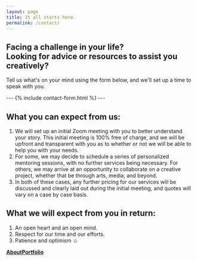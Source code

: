 ```yaml
---
layout: page
title: It all starts here.
permalink: /contact/
---
```


## <b>Facing a challenge in your life? <br>Looking for advice or resources to assist you creatively?</b>

<!-- <p class="cta"><b>Facing a challenge in your life? <br>Looking for advice or resources to creatively assist you?</b></p> -->

<p class="lead" markdown="1">Tell us what's on your mind using the form below, and we'll set up a time to speak with you.</p>
---
{% include contact-form.html %}
---

## What you can expect from us:
1. We will set up an initial Zoom meeting with you to better understand your story. This initial meeting is 100% free of charge, and we will be upfront and transparent with you as to whether or not we will be able to help you with your needs.
2. For some, we may decide to schedule a series of personalized mentoring sessions, with no further services being necessary. For others, we may arrive at an opportunity to collaborate on a creative project, whether that be through arts, media, and beyond.
3. In both of these cases, any further pricing for our services will be discussed and clearly laid out during the initial meeting, and quotes will vary on a case by case basis.

## What we will expect from you in return:
1. An open heart and an open mind.
2. Respect for our time and our efforts.
3. Patience and optimism ☺

<p class="cta"><a href="{{ '/about/' | relative_url }}" class="button"><b>About</b></a><a href="{{ '/portfolio/' | relative_url }}" class="button"><b>Portfolio</b></a></p>